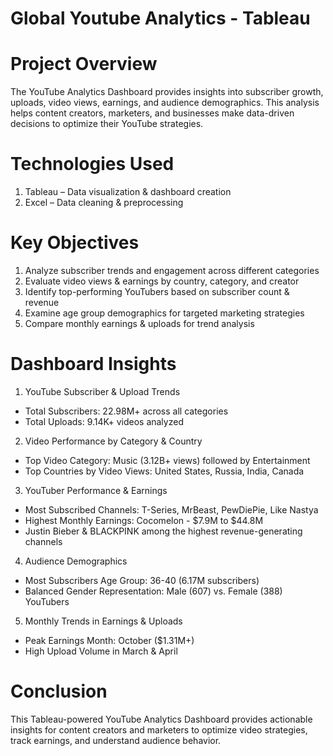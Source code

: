 # Global Youtube Analytics - Tableau 

# Project Overview
The YouTube Analytics Dashboard provides insights into subscriber growth, uploads, video views, earnings, and audience demographics. This analysis helps content creators, marketers, and businesses make data-driven decisions to optimize their YouTube strategies.

# Technologies Used
1. Tableau – Data visualization & dashboard creation
2. Excel – Data cleaning & preprocessing

# Key Objectives
1. Analyze subscriber trends and engagement across different categories
2. Evaluate video views & earnings by country, category, and creator
3. Identify top-performing YouTubers based on subscriber count & revenue
4. Examine age group demographics for targeted marketing strategies
5. Compare monthly earnings & uploads for trend analysis

# Dashboard Insights
  1. YouTube Subscriber & Upload Trends
  - Total Subscribers: 22.98M+ across all categories
  - Total Uploads: 9.14K+ videos analyzed

  2. Video Performance by Category & Country
  - Top Video Category: Music (3.12B+ views) followed by Entertainment
  - Top Countries by Video Views: United States, Russia, India, Canada

  3. YouTuber Performance & Earnings
  - Most Subscribed Channels: T-Series, MrBeast, PewDiePie, Like Nastya
  - Highest Monthly Earnings: Cocomelon - $7.9M to $44.8M
  - Justin Bieber & BLACKPINK among the highest revenue-generating channels

  4. Audience Demographics
  - Most Subscribers Age Group: 36-40 (6.17M subscribers)
  - Balanced Gender Representation: Male (607) vs. Female (388) YouTubers

  5. Monthly Trends in Earnings & Uploads
  - Peak Earnings Month: October ($1.31M+)
  - High Upload Volume in March & April

# Conclusion
This Tableau-powered YouTube Analytics Dashboard provides actionable insights for content creators and marketers to optimize video strategies, track earnings, and understand audience behavior.



